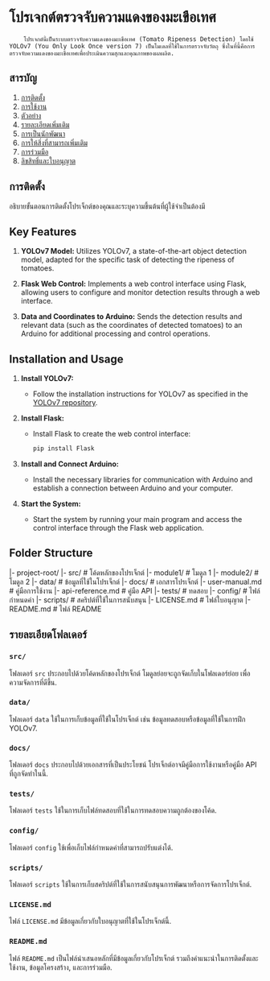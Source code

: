 # โปรเจกต์ตรวจจับความแดงของมะเขือเทศ

        โปรเจกต์นี้เป็นระบบตรวจจับความแดงของมะเขือเทศ (Tomato Ripeness Detection) โดยใช้ YOLOv7 (You Only Look Once version 7) เป็นโมเดลที่ใช้ในการตรวจจับวัตถุ ซึ่งในที่นี้คือการตรวจจับความแดงของมะเขือเทศเพื่อประเมินความสุกและคุณภาพของผลผลิต.

## สารบัญ

1. [การติดตั้ง](#การติดตั้ง)
2. [การใช้งาน](#การใช้งาน)
3. [ตัวอย่าง](#ตัวอย่าง)
4. [รายละเอียดเพิ่มเติม](#รายละเอียดเพิ่มเติม)
5. [การเป็นนักพัฒนา](#การเป็นนักพัฒนา)
6. [การให้สิ่งที่สามารถเพิ่มเติม](#การให้สิ่งที่สามารถเพิ่มเติม)
7. [การร่วมมือ](#การร่วมมือ)
8. [ลิขสิทธิ์และใบอนุญาต](#ลิขสิทธิ์และใบอนุญาต)

## การติดตั้ง

อธิบายขั้นตอนการติดตั้งโปรเจ็กต์ของคุณและระบุความขึ้นต้นที่ผู้ใช้จำเป็นต้องมี

## Key Features

1. **YOLOv7 Model:** Utilizes YOLOv7, a state-of-the-art object detection model, adapted for the specific task of detecting the ripeness of tomatoes.

2. **Flask Web Control:** Implements a web control interface using Flask, allowing users to configure and monitor detection results through a web interface.

3. **Data and Coordinates to Arduino:** Sends the detection results and relevant data (such as the coordinates of detected tomatoes) to an Arduino for additional processing and control operations.

## Installation and Usage

1. **Install YOLOv7:**

   - Follow the installation instructions for YOLOv7 as specified in the [YOLOv7 repository](https://github.com/WongKinYiu/yolov7).

2. **Install Flask:**

   - Install Flask to create the web control interface:
     ```bash
     pip install Flask
     ```

3. **Install and Connect Arduino:**

   - Install the necessary libraries for communication with Arduino and establish a connection between Arduino and your computer.

4. **Start the System:**
   - Start the system by running your main program and access the control interface through the Flask web application.

## Folder Structure

|- project-root/
|- src/ # โค้ดหลักของโปรเจ็กต์
|- module1/ # โมดูล 1
|- module2/ # โมดูล 2
|- data/ # ข้อมูลที่ใช้ในโปรเจ็กต์
|- docs/ # เอกสารโปรเจ็กต์
|- user-manual.md # คู่มือการใช้งาน
|- api-reference.md # คู่มือ API
|- tests/ # ทดสอบ
|- config/ # ไฟล์กำหนดค่า
|- scripts/ # สคริปต์ที่ใช้ในการสนับสนุน
|- LICENSE.md # ไฟล์ใบอนุญาต
|- README.md # ไฟล์ README

## รายละเอียดโฟลเดอร์

### `src/`

โฟลเดอร์ `src` ประกอบไปด้วยโค้ดหลักของโปรเจ็กต์ โมดูลย่อยจะถูกจัดเก็บในโฟลเดอร์ย่อย เพื่อความจัดการที่ดีขึ้น.

### `data/`

โฟลเดอร์ `data` ใช้ในการเก็บข้อมูลที่ใช้ในโปรเจ็กต์ เช่น ข้อมูลทดสอบหรือข้อมูลที่ใช้ในการฝึก YOLOv7.

### `docs/`

โฟลเดอร์ `docs` ประกอบไปด้วยเอกสารที่เป็นประโยชน์ โปรเจ็กต์อาจมีคู่มือการใช้งานหรือคู่มือ API ที่ถูกจัดทำในนี้.

### `tests/`

โฟลเดอร์ `tests` ใช้ในการเก็บไฟล์ทดสอบที่ใช้ในการทดสอบความถูกต้องของโค้ด.

### `config/`

โฟลเดอร์ `config` ใช้เพื่อเก็บไฟล์กำหนดค่าที่สามารถปรับแต่งได้.

### `scripts/`

โฟลเดอร์ `scripts` ใช้ในการเก็บสคริปต์ที่ใช้ในการสนับสนุนการพัฒนาหรือการจัดการโปรเจ็กต์.

### `LICENSE.md`

ไฟล์ `LICENSE.md` มีข้อมูลเกี่ยวกับใบอนุญาตที่ใช้ในโปรเจ็กต์นี้.

### `README.md`

ไฟล์ `README.md` เป็นไฟล์นำเสนอหลักที่มีข้อมูลเกี่ยวกับโปรเจ็กต์ รวมถึงคำแนะนำในการติดตั้งและใช้งาน, ข้อมูลโครงสร้าง, และการร่วมมือ.
